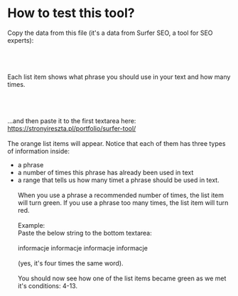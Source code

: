 # How to test this tool?

Copy the data from this file (it's a data from Surfer SEO, a tool for SEO experts):
<br><br>


<br><br>
Each list item shows what phrase you should use in your text and how many times.
<br><br><br><br>


...and then paste it to the first textarea here: https://stronyireszta.pl/portfolio/surfer-tool/
<br><br>
The orange list items will appear. Notice that each of them has three types of information inside:
- a phrase
- a number of times this phrase has already been used in text
- a range that tells us how many timet a phrase should be used in text.
<br><br>
When you use a phrase a recommended number of times, the list item will turn green. If you use a phrase too many times, the list item will turn red.
<br><br>
Example:<br>
Paste the below string to the bottom textarea:
<br><br>
informacje informacje informacje informacje
<br><br>
(yes, it's four times the same word). 
<br><br>
You should now see how one of the list items became green as we met it's conditions: 4-13.
